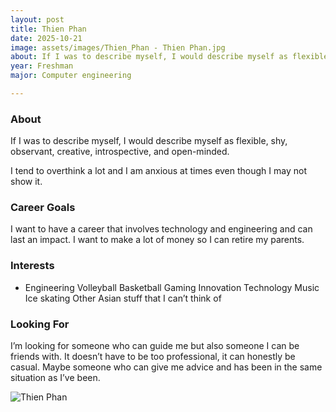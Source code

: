 ```yaml
---
layout: post
title: Thien Phan
date: 2025-10-21
image: assets/images/Thien_Phan - Thien Phan.jpg
about: If I was to describe myself, I would describe myself as flexible, shy, observant, creative, introspective, and open-minded. I tend to overthink a lot and I am anxious at times even though I may not show it.
year: Freshman
major: Computer engineering

---
```


### About

If I was to describe myself, I would describe myself as flexible, shy, observant, creative, introspective, and open-minded.

I tend to overthink a lot and I am anxious at times even though I may not show it.

### Career Goals

I want to have a career that involves technology and engineering and can last an impact. I want to make a lot of money so I can retire my parents.

### Interests

- Engineering
Volleyball
Basketball
Gaming
Innovation
Technology 
Music
Ice skating
Other Asian stuff that I can’t think of

### Looking For

I’m looking for someone who can guide me but also someone I can be friends with. It doesn’t have to be too professional, it can honestly be casual. Maybe someone who can give me advice and has been in the same situation as I’ve been.
<div class="text-center my-5">
    <img src="https://sase-drexel.github.io/mentorship-2025/assets/images/Thien_Phan - Thien Phan.jpg" alt="Thien Phan" class="rounded post-img" />
</div>
